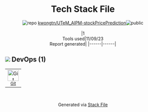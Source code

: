 <!--
--- Readme.md Snippet without images Start ---
## Tech Stack
kwongtn/UTeM_AIPM-stockPricePrediction is built on the following main stack:

Full tech stack [here](/techstack.md)
--- Readme.md Snippet without images End ---

--- Readme.md Snippet with images Start ---
## Tech Stack
kwongtn/UTeM_AIPM-stockPricePrediction is built on the following main stack:

Full tech stack [here](/techstack.md)
--- Readme.md Snippet with images End ---
-->
<div align="center">

# Tech Stack File
![](https://img.stackshare.io/repo.svg "repo") [kwongtn/UTeM_AIPM-stockPricePrediction](https://github.com/kwongtn/UTeM_AIPM-stockPricePrediction)![](https://img.stackshare.io/public_badge.svg "public")
<br/><br/>
|1<br/>Tools used|11/09/23 <br/>Report generated|
|------|------|
</div>

## <img src='https://img.stackshare.io/devops.svg'/> DevOps (1)
<table><tr>
  <td align='center'>
  <img width='36' height='36' src='https://img.stackshare.io/service/1046/git.png' alt='Git'>
  <br>
  <sub><a href="http://git-scm.com/">Git</a></sub>
  <br>
  <sub></sub>
</td>

</tr>
</table>

<br/>
<div align='center'>

Generated via [Stack File](https://github.com/apps/stack-file)
